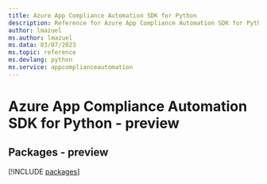 ```yaml
---
title: Azure App Compliance Automation SDK for Python
description: Reference for Azure App Compliance Automation SDK for Python
author: lmazuel
ms.author: lmazuel
ms.data: 03/07/2023
ms.topic: reference
ms.devlang: python
ms.service: appcomplianceautomation
---
```

# Azure App Compliance Automation SDK for Python - preview
## Packages - preview
[!INCLUDE [packages](app-compliance-automation-index.md)]